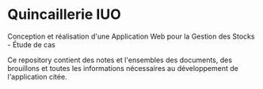 # Quincaillerie IUO

Conception et réalisation d'une Application Web pour la Gestion des Stocks - Étude de cas

Ce repository contient des notes et l'ensembles des documents, des brouillons et toutes les informations nécessaires au développement de l'application citée.
